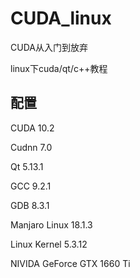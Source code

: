 # CUDA_linux

CUDA从入门到放弃

linux下cuda/qt/c++教程

## 配置

CUDA 10.2

Cudnn 7.0

Qt 5.13.1

GCC 9.2.1

GDB 8.3.1

Manjaro Linux 18.1.3

Linux Kernel 5.3.12

NIVIDA GeForce GTX 1660 Ti
